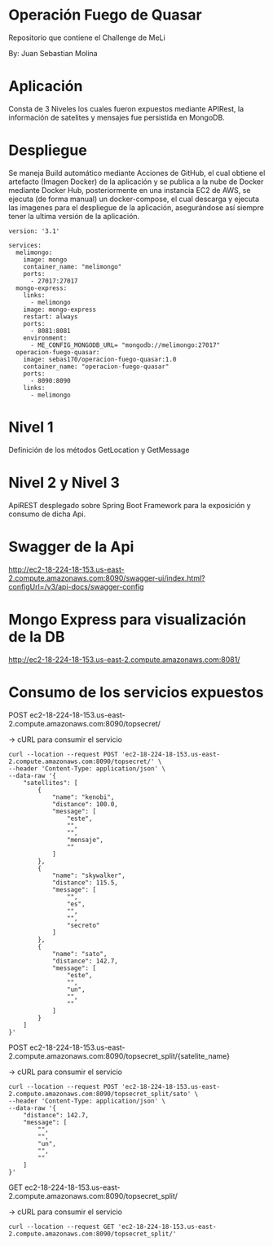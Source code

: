 # Operación Fuego de Quasar
Repositorio que contiene el Challenge de MeLi

By: Juan Sebastian Molina

# Aplicación

Consta de 3 Niveles los cuales fueron expuestos mediante APIRest, la información de satelites y mensajes fue persistida en MongoDB.

# Despliegue

Se maneja Build automático mediante Acciones de GitHub, el cual obtiene el artefacto (Imagen Docker) de la aplicación y se publica a la nube de Docker mediante Docker Hub, posteriormente en una instancia EC2 de AWS, se ejecuta (de forma manual) un docker-compose, el cual descarga y ejecuta las imagenes para el despliegue de la aplicación, asegurándose así siempre tener la ultima versión de la aplicación.

```YML
version: '3.1'

services:
  melimongo:
    image: mongo
    container_name: "melimongo"
    ports:
      - 27017:27017
  mongo-express:
    links:
      - melimongo
    image: mongo-express
    restart: always
    ports:
      - 8081:8081
    environment:
      - ME_CONFIG_MONGODB_URL= "mongodb://melimongo:27017"
  operacion-fuego-quasar:
    image: sebas170/operacion-fuego-quasar:1.0
    container_name: "operacion-fuego-quasar"
    ports:
      - 8090:8090
    links:
      - melimongo
```

# Nivel 1
Definición de los métodos GetLocation y GetMessage

# Nivel 2 y Nivel 3
ApiREST desplegado sobre Spring Boot Framework para la exposición y consumo de dicha Api.

# Swagger de la Api

http://ec2-18-224-18-153.us-east-2.compute.amazonaws.com:8090/swagger-ui/index.html?configUrl=/v3/api-docs/swagger-config

# Mongo Express para visualización de la DB

http://ec2-18-224-18-153.us-east-2.compute.amazonaws.com:8081/

# Consumo de los servicios expuestos

POST ec2-18-224-18-153.us-east-2.compute.amazonaws.com:8090/topsecret/

-> cURL para consumir el servicio

```cURL
curl --location --request POST 'ec2-18-224-18-153.us-east-2.compute.amazonaws.com:8090/topsecret/' \
--header 'Content-Type: application/json' \
--data-raw '{
    "satellites": [
        {
            "name": "kenobi",
            "distance": 100.0,
            "message": [
                "este",
                "",
                "",
                "mensaje",
                ""
            ]
        },
        {
            "name": "skywalker",
            "distance": 115.5,
            "message": [
                "",
                "es",
                "",
                "",
                "secreto"
            ]
        },
        {
            "name": "sato",
            "distance": 142.7,
            "message": [
                "este",
                "",
                "un",
                "",
                ""
            ]
        }
    ]
}'
```

POST ec2-18-224-18-153.us-east-2.compute.amazonaws.com:8090/topsecret_split/{satelite_name}

-> cURL para consumir el servicio

```cURL
curl --location --request POST 'ec2-18-224-18-153.us-east-2.compute.amazonaws.com:8090/topsecret_split/sato' \
--header 'Content-Type: application/json' \
--data-raw '{
    "distance": 142.7,
    "message": [
        "",
        "",
        "un",
        "",
        ""
    ]
}'
```

GET ec2-18-224-18-153.us-east-2.compute.amazonaws.com:8090/topsecret_split/

-> cURL para consumir el servicio

```cURL
curl --location --request GET 'ec2-18-224-18-153.us-east-2.compute.amazonaws.com:8090/topsecret_split/'
```
